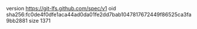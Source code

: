 version https://git-lfs.github.com/spec/v1
oid sha256:fc0de4f0dfe1aca44ad0da01fe2dd7bab1047817672449f86525ca3fa9bb2881
size 1371
